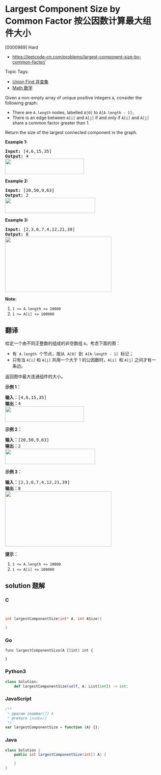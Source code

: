 # Largest Component Size by Common Factor 按公因数计算最大组件大小

[0000989] Hard

- https://leetcode-cn.com/problems/largest-component-size-by-common-factor/

Topic Tags:

- [Union Find 并查集](https://leetcode-cn.com/tag/union-find/)
- [Math 数学](https://leetcode-cn.com/tag/math/)

Given a non-empty array of unique positive integers `A`, consider the following graph:

- There are `A.length` nodes, labelled `A[0]` to `A[A.length - 1];`
- There is an edge between `A[i]` and `A[j]` if and only if `A[i]` and `A[j]` share a common factor greater than 1.

Return the size of the largest connected component in the graph.

**Example 1:**

<pre><strong>Input: </strong><span id="example-input-1-1">[4,6,15,35]</span>
<strong>Output: </strong><span id="example-output-1">4</span>
<span><img alt="" src="https://assets.leetcode.com/uploads/2018/12/01/ex1.png" style="width: 257px; height: 50px;"></span>
</pre>

**Example 2:**

<pre><strong>Input: </strong><span id="example-input-2-1">[20,50,9,63]</span>
<strong>Output: </strong><span id="example-output-2">2</span>
<span><img alt="" src="https://assets.leetcode.com/uploads/2018/12/01/ex2.png" style="width: 293px; height: 50px;"></span>
</pre>

**Example 3:**

<pre><strong>Input: </strong><span id="example-input-3-1">[2,3,6,7,4,12,21,39]</span>
<strong>Output: </strong><span id="example-output-3">8</span>
<span><img alt="" src="https://assets.leetcode.com/uploads/2018/12/01/ex3.png" style="width: 346px; height: 180px;"></span>
</pre>

**Note:**

1.  `1 <= A.length <= 20000`
2.  `1 <= A[i] <= 100000`

## 翻译

给定一个由不同正整数的组成的非空数组 `A`，考虑下面的图：

- 有  `A.length`  个节点，按从  `A[0]`  到  `A[A.length - 1]`  标记；
- 只有当 `A[i]` 和 `A[j]` 共用一个大于 1 的公因数时，`A[i]`  和 `A[j]` 之间才有一条边。

返回图中最大连通组件的大小。

**示例 1：**

<pre><strong>输入：</strong>[4,6,15,35]
<strong>输出：</strong>4
<img alt="" src="https://assets.leetcode-cn.com/aliyun-lc-upload/uploads/2018/12/01/ex1.png" style="height: 50px; width: 257px;">
</pre>

**示例 2：**

<pre><strong>输入：</strong>[20,50,9,63]
<strong>输出：</strong>2
<img alt="" src="https://assets.leetcode-cn.com/aliyun-lc-upload/uploads/2018/12/01/ex2.png" style="height: 50px; width: 293px;">
</pre>

**示例 3：**

<pre><strong>输入：</strong>[2,3,6,7,4,12,21,39]
<strong>输出：</strong>8
<img alt="" src="https://assets.leetcode-cn.com/aliyun-lc-upload/uploads/2018/12/01/ex3.png" style="height: 180px; width: 346px;">
</pre>

**提示：**

1.  `1 <= A.length <= 20000`
2.  `1 <= A[i] <= 100000`

## solution 题解

### C

```c


int largestComponentSize(int* A, int ASize){

}


```

### Go

```golang
func largestComponentSize(A []int) int {

}
```

### Python3

```python
class Solution:
    def largestComponentSize(self, A: List[int]) -> int:

```

### JavaScript

```javascript
/**
 * @param {number[]} A
 * @return {number}
 */
var largestComponentSize = function (A) {};
```

### Java

```java
class Solution {
    public int largestComponentSize(int[] A) {

    }
}
```
